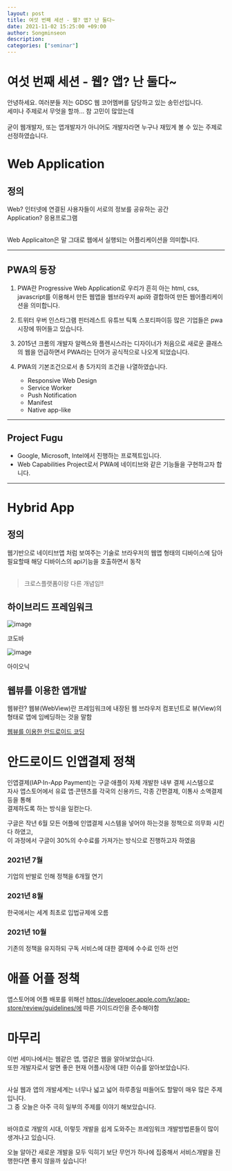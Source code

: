 ```yaml
---
layout: post
title: 여섯 번째 세션 - 웹? 앱? 난 둘다~
date: 2021-11-02 15:25:00 +09:00
author: Songminseon
description:
categories: ["seminar"]
---
```


# 여섯 번째 세션 - 웹? 앱? 난 둘다~

안녕하세요. 여러분들 저는 GDSC 웹 코어멤버를 담당하고 있는 송민선입니다.<br>
세미나 주제로서 무엇을 할까... 참 고민이 많았는데<br><br>
굳이 웹개발자, 또는 앱개발자가 아니어도 개발자라면 누구나 재밌게 볼 수 있는 주제로 선정하였습니다.

# Web Application

## 정의

Web? 인터넷에 연결된 사용자들이 서로의 정보를 공유하는 공간<br>
Application? 응용프로그램 <br><br>

Web Applicaiton은 말 그대로 웹에서 실행되는 어플리케이션을 의미합니다.

---

## PWA의 등장

1. PWA란 Progressive Web Application로 우리가 흔히 아는 html, css, javascript를 이용해서 만든 웹앱을 웹브라우저 api와 결합하여 만든 웹어플리케이션을 의미합니다.

2. 트위터 우버 인스타그램 핀터레스트 유튜브 틱톡 스포티파이등 많은 기업들은 pwa시장에 뛰어들고 있습니다.

3. 2015년 크롬의 개발자 알렉스와 플렌시스라는 디자이너가 처음으로 새로운 클래스의 웹을 언급하면서 PWA라는 단어가 공식적으로 나오게 되었습니다.

4. PWA의 기본조건으로서 총 5가지의 조건을 나열하였습니다.
   - Responsive Web Design
   - Service Worker
   - Push Notification
   - Manifest
   - Native app-like

---

## Project Fugu

- Google, Microsoft, Intel에서 진행하는 프로젝트입니다.
- Web Capabilities Project로서 PWA에 네이티브와 같은 기능들을 구현하고자 합니다.

---

# Hybrid App

## 정의

웹기반으로 네이티브앱 처럼 보여주는 기술로 브라우저의 웹앱 형태의 디바이스에 담아 필요할때 해당 디바이스의 api기능을 호출하면서 동작
<br><br>

> 크로스플랫폼이랑 다른 개념임!!

## 하이브리드 프레임워크

![image](https://user-images.githubusercontent.com/52899141/139591376-11d941ba-1caa-46c8-91f4-655f0d8003a2.png)

코도바

![image](https://user-images.githubusercontent.com/52899141/139591455-36314941-665f-4758-9f66-e85c42aaa8d4.png)

아이오닉

## 웹뷰를 이용한 앱개발

웹뷰란? 웹뷰(WebView)란 프레임워크에
내장된 웹 브라우저 컴포넌트로 뷰(View)의 형태로 앱에 임베딩하는 것을 말함

[웹뷰를 이용한 안드로이드 코딩](https://github.com/Songminseon/gdsc-weminar-webview)

# 안드로이드 인앱결제 정책

인앱결제(IAP·In-App Payment)는 구글·애플이 자체 개발한 내부 결제 시스템으로<br>
자사 앱스토어에서 유료 앱·콘텐츠를 각국의 신용카드, 각종 간편결제, 이통사 소액결제 등을 통해<br> 결제하도록 하는 방식을 일컫는다. <br>

구글은 작년 6월 모든 어플에 인앱결제 시스템을 넣어야 하는것을 정책으로 의무화 시킨다 하였고, <br>
이 과정에서 구글이 30%의 수수료를 가져가는 방식으로 진행하고자 하였음

### 2021년 7월

기업의 반발로 인해 정책을 6개월 연기

### 2021년 8월

한국에서는 세계 최초로 입법규제에 오름

### 2021년 10월

기존의 정책을 유지하되 구독 서비스에 대한 결제에 수수료 인하 선언

# 애플 어플 정책

앱스토어에 어플 배포를 위해선 https://developer.apple.com/kr/app-store/review/guidelines/에 따른 가이드라인을 준수해야함

# 마무리

이번 세미나에서는 웹같은 앱, 앱같은 웹을 알아보았습니다. <br>
또한 개발자로서 알면 좋은 현재 어플시장에 대한 이슈를 알아보았습니다. <br><br>

사실 웹과 앱의 개발세계는 너무나 넓고 넓어 하루종일 떠들어도 할말이 매우 많은 주제입니다.<br>
그 중 오늘은 아주 극히 일부의 주제를 이야기 해보았습니다. <br><br>

바야흐로 개발의 시대, 이렇듯 개발을 쉽게 도와주는 프레임워크 개발방법론들이 많이 생겨나고 있습니다. <br>

오늘 알아간 새로운 개발을 모두 익히기 보단 무언가 하나에 집중해서 서비스개발을 진행한다면 좋지 않을까 싶습니다! <br>
